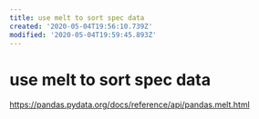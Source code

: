 ```yaml
---
title: use melt to sort spec data
created: '2020-05-04T19:56:10.739Z'
modified: '2020-05-04T19:59:45.893Z'
---
```


# use melt to sort spec data
https://pandas.pydata.org/docs/reference/api/pandas.melt.html
